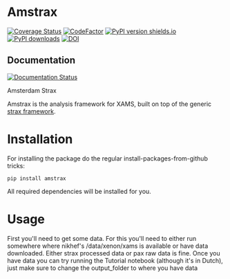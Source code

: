 # Amstrax
[![Coverage Status](https://coveralls.io/repos/github/XAMS-nikhef/amstrax/badge.svg?branch=master)](https://coveralls.io/github/XAMS-nikhef/amstrax?branch=master)
[![CodeFactor](https://www.codefactor.io/repository/github/xams-nikhef/amstrax/badge)](https://www.codefactor.io/repository/github/xams-nikhef/amstrax)
[![PyPI version shields.io](https://img.shields.io/pypi/v/amstrax.svg)](https://pypi.python.org/pypi/amstrax/)
[![PyPI downloads](https://img.shields.io/pypi/dm/amstrax.svg)](https://pypistats.org/packages/amstrax)
[![DOI](https://zenodo.org/badge/263576054.svg)](https://zenodo.org/badge/latestdoi/263576054)

## Documentation
[![Documentation Status](https://readthedocs.org/projects/amstrax/badge/?version=latest)](https://amstrax.readthedocs.io/en/latest/?badge=latest)

Amsterdam Strax

Amstrax is the analysis framework for XAMS, built on top of the generic [strax framework](https://github.com/AxFoundation/strax). 

# Installation
For installing the package do the regular install-packages-from-github tricks:
```
pip install amstrax
```
All required dependencies will be installed for you.

# Usage
First you'll need to get some data. For this you'll need to either run somewhere where nikhef's /data/xenon/xams is available or have data downloaded.
Either strax processed data or pax raw data is fine.
Once you have data you can try running the Tutorial notebook (although it's in Dutch), just make sure to change the output_folder to where you have data
